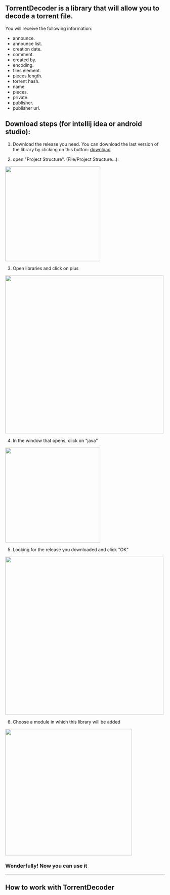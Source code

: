 ## TorrentDecoder is a library that will allow you to decode a torrent file.

You will receive the following information:
* announce.
* announce list.
* creation date.
* comment.
* created by.
* encoding.
* files element.
* pieces length.
* torrent hash.
* name.
* pieces.
* private.
* publisher.
* publisher url.



## Download steps (for intellij idea or android studio):

<!-- DOWNLOAD BUTTON -->
1. Download the release you need. You can download the last version of the library by clicking on this button: 
[download](https://github.com/Hlushcko/TorrentDecoder/releases/download/%230001/TorrentDecoder-0.2.jar)
<!-- EDN DOWNLOAD BUTTON -->

2. open "Project Structure". (File/Project Structure...):
<img src="https://user-images.githubusercontent.com/72913351/205656788-e5e1f5b7-dbc6-455d-b7c7-4807488bd9da.png" width="300">

3. Open libraries and click on plus
<img src="https://user-images.githubusercontent.com/72913351/205656795-8eb20059-a018-40d7-acea-21438f388c2b.png" width="500">

4. In the window that opens, click on "java"
<img src="https://user-images.githubusercontent.com/72913351/205656797-060736ef-4eae-4a1b-87ef-2e9ceec826f3.png" width="300">

5. Looking for the release you downloaded and click "OK"
<img src="https://user-images.githubusercontent.com/72913351/205656798-0c56fc45-07f2-4121-a002-725b0b1cbf30.png" width="500">

6. Choose a module in which this library will be added
<img src="https://user-images.githubusercontent.com/72913351/205656801-fd551ecd-9022-4fc8-b023-7c328ebb0135.png" width="400">

### Wonderfully! Now you can use it

----

## How to work with TorrentDecoder
